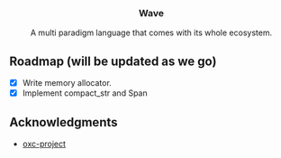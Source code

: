 <br />
<div align="center">
  <h3 align="center">Wave</h3>
  <p align="center">
    A multi paradigm language that comes with its whole ecosystem.
    <br />
</div>

<!-- ROADMAP -->
## Roadmap (will be updated as we go)
- [x] Write memory allocator.
- [x] Implement compact_str and Span

<!-- ACKNOWLEDGMENTS -->
## Acknowledgments

* [oxc-project](https://oxc-project.github.io/docs/learn/parser_in_rust/intro.html)

